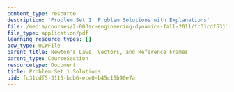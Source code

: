 ```yaml
---
content_type: resource
description: 'Problem Set 1: Problem Solutions with Explanations'
file: /media/courses/2-003sc-engineering-dynamics-fall-2011/fc31cdf53115bdb6ece0b45c15b90e7a_MIT2_003SCF11_Pset1_sol.pdf
file_type: application/pdf
learning_resource_types: []
ocw_type: OCWFile
parent_title: Newton's Laws, Vectors, and Reference Frames
parent_type: CourseSection
resourcetype: Document
title: Problem Set 1 Solutions
uid: fc31cdf5-3115-bdb6-ece0-b45c15b90e7a
---
```

